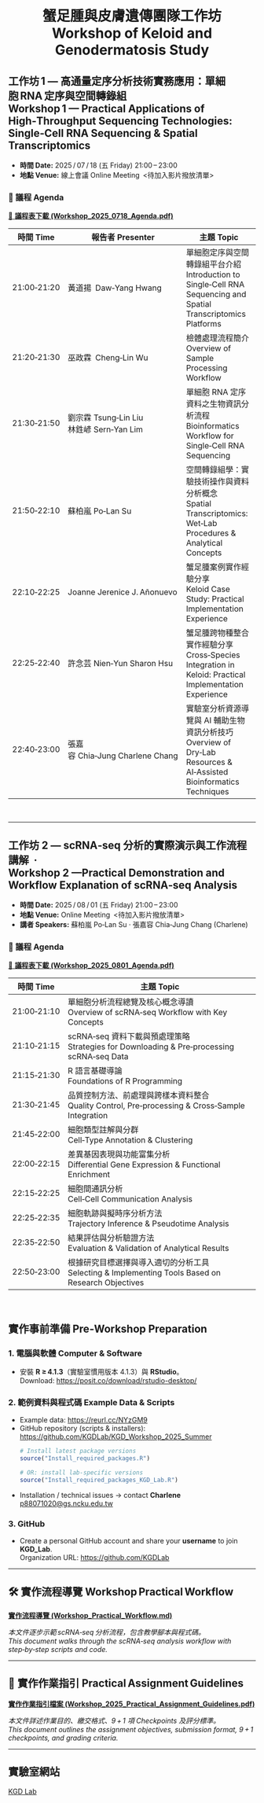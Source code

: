 
<div align="center">

# 蟹足腫與皮膚遺傳團隊工作坊  <br>Workshop of Keloid and Genodermatosis Study<br>
</div>

## 工作坊 1 — 高通量定序分析技術實務應用：單細胞 RNA 定序與空間轉錄組  <br>Workshop 1 — Practical Applications of High‑Throughput Sequencing Technologies: Single‑Cell RNA Sequencing & Spatial Transcriptomics<br>



- **時間 Date:** 2025 / 07 / 18 (五 Friday) 21:00 – 23:00  
- **地點 Venue:** 線上會議 Online Meeting <待加入影片撥放清單>

### 📅 議程 Agenda
[📑 **議程表下載 (Workshop_2025_0718_Agenda.pdf)**](./Agenda_and_Guidelines/Workshop_2025_0718_Agenda.pdf)

| 時間 Time | 報告者 Presenter | 主題 Topic |
|-----------|-----------------|------------|
| 21:00‑21:20 | 黃道揚 Daw‑Yang Hwang | 單細胞定序與空間轉錄組平台介紹<br>Introduction to Single‑Cell RNA Sequencing and Spatial Transcriptomics Platforms |
| 21:20‑21:30 | 巫政霖 Cheng‑Lin Wu | 檢體處理流程簡介<br>Overview of Sample Processing Workflow |
| 21:30‑21:50 | 劉宗霖 Tsung‑Lin Liu<br>林鉎嵃 Sern‑Yan Lim | 單細胞 RNA 定序資料之生物資訊分析流程<br>Bioinformatics Workflow for Single‑Cell RNA Sequencing |
| 21:50‑22:10 | 蘇柏嵐 Po‑Lan Su | 空間轉錄組學：實驗技術操作與資料分析概念<br>Spatial Transcriptomics: Wet‑Lab Procedures & Analytical Concepts |
| 22:10‑22:25 | Joanne Jerenice J. Añonuevo | 蟹足腫案例實作經驗分享<br>Keloid Case Study: Practical Implementation Experience |
| 22:25‑22:40 | 許念芸 Nien‑Yun Sharon Hsu | 蟹足腫跨物種整合實作經驗分享<br>Cross‑Species Integration in Keloid: Practical Implementation Experience |
| 22:40‑23:00 | 張嘉容 Chia‑Jung Charlene Chang | 實驗室分析資源導覽與 AI 輔助生物資訊分析技巧<br>Overview of Dry‑Lab Resources & AI‑Assisted Bioinformatics Techniques |

<br>

---

## 工作坊 2 — scRNA‑seq 分析的實際演示與工作流程講解  ·<br>Workshop 2 —Practical Demonstration and Workflow Explanation of scRNA‑seq Analysis<br>

- **時間 Date:** 2025 / 08 / 01 (五 Friday) 21:00 – 23:00  
- **地點 Venue:** Online Meeting <待加入影片撥放清單>  
- **講者 Speakers:** 蘇柏嵐 Po‑Lan Su · 張嘉容 Chia‑Jung Chang (Charlene)

### 📅 議程 Agenda
[📑 **議程表下載 (Workshop_2025_0801_Agenda.pdf)**](./Agenda_and_Guidelines/Workshop_2025_0801_Agenda.pdf)

<div align="center">

| 時間 Time | 主題 Topic |
|-----------|-----------|
| 21:00‑21:10 | 單細胞分析流程總覽及核心概念導讀<br>Overview of scRNA‑seq Workflow with Key Concepts |
| 21:10‑21:15 | scRNA‑seq 資料下載與預處理策略<br>Strategies for Downloading & Pre‑processing scRNA‑seq Data |
| 21:15‑21:30 | R 語言基礎導論<br>Foundations of R Programming |
| 21:30‑21:45 | 品質控制方法、前處理與跨樣本資料整合<br>Quality Control, Pre‑processing & Cross‑Sample Integration |
| 21:45‑22:00 | 細胞類型註解與分群<br>Cell‑Type Annotation & Clustering |
| 22:00‑22:15 | 差異基因表現與功能富集分析<br>Differential Gene Expression & Functional Enrichment |
| 22:15‑22:25 | 細胞間通訊分析<br>Cell‑Cell Communication Analysis |
| 22:25‑22:35 | 細胞軌跡與擬時序分析方法<br>Trajectory Inference & Pseudotime Analysis |
| 22:35‑22:50 | 結果評估與分析驗證方法<br>Evaluation & Validation of Analytical Results |
| 22:50‑23:00 | 根據研究目標選擇與導入適切的分析工具<br>Selecting & Implementing Tools Based on Research Objectives |

</div>
<br>

## 實作事前準備 Pre‑Workshop Preparation

### 1. 電腦與軟體 Computer & Software
- 安裝 **R ≥ 4.1.3**（實驗室慣用版本 4.1.3）與 **RStudio**。  
  Download: <https://posit.co/download/rstudio-desktop/>

### 2. 範例資料與程式碼 Example Data & Scripts
- Example data: <https://reurl.cc/NYzGM9>  
- GitHub repository (scripts & installers): <https://github.com/KGDLab/KGD_Workshop_2025_Summer>
  ```r
  # Install latest package versions
  source("Install_required_packages.R")

  # OR: install lab‑specific versions
  source("Install_required_packages_KGD_Lab.R")
  ```
- Installation / technical issues → contact **Charlene** <p88071020@gs.ncku.edu.tw>

### 3. GitHub
- Create a personal GitHub account and share your **username** to join **KGD_Lab**.  
  Organization URL: <https://github.com/KGDLab>


---
## 🛠️ 實作流程導覽 Workshop Practical Workflow
[**實作流程導覽 (Workshop_Practical_Workflow.md)**](./Agenda_and_Guidelines/Workshop_Practical_Workflow.md)  

*本文件逐步示範 scRNA‑seq 分析流程，包含教學腳本與程式碼。*  
*This document walks through the scRNA‑seq analysis workflow with step‑by‑step scripts and code.*


---
## 📑 實作作業指引 Practical Assignment Guidelines
[**實作作業指引檔案 (Workshop_2025_Practical_Assignment_Guidelines.pdf)**](./Agenda_and_Guidelines/Workshop_2025_Practical_Assignment_Guidelines.pdf)  

*本文件詳述作業目的、繳交格式、9 + 1 項 Checkpoints 及評分標準。*  
*This document outlines the assignment objectives, submission format, 9 + 1 checkpoints, and grading criteria.*



---
## 實驗室網站
[KGD Lab](https://twkgd.wordpress.com/)
